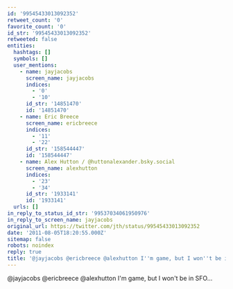 ```yaml
---
id: '99545433013092352'
retweet_count: '0'
favorite_count: '0'
id_str: '99545433013092352'
retweeted: false
entities:
  hashtags: []
  symbols: []
  user_mentions:
    - name: jayjacobs
      screen_name: jayjacobs
      indices:
        - '0'
        - '10'
      id_str: '14851470'
      id: '14851470'
    - name: Eric Breece
      screen_name: ericbreece
      indices:
        - '11'
        - '22'
      id_str: '158544447'
      id: '158544447'
    - name: Alex Hutton / @huttonalexander.bsky.social
      screen_name: alexhutton
      indices:
        - '23'
        - '34'
      id_str: '1933141'
      id: '1933141'
  urls: []
in_reply_to_status_id_str: '99537034061950976'
in_reply_to_screen_name: jayjacobs
original_url: https://twitter.com/jth/status/99545433013092352
date: '2011-08-05T18:20:55.000Z'
sitemap: false
robots: noindex
reply: true
title: '@jayjacobs @ericbreece @alexhutton I''m game, but I won''t be in SFO...'
---
```


@jayjacobs @ericbreece @alexhutton I'm game, but I won't be in SFO...